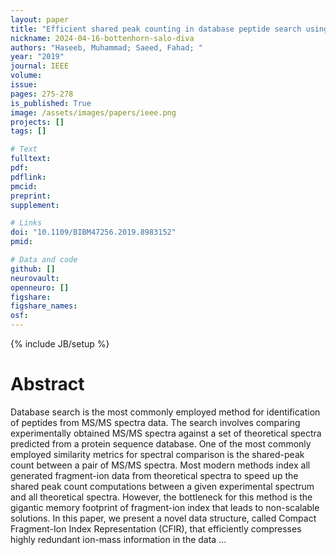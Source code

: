 ```yaml
---
layout: paper
title: "Efficient shared peak counting in database peptide search using compact data structure for fragment-ion index"
nickname: 2024-04-16-bottenhorn-salo-diva
authors: "Haseeb, Muhammad; Saeed, Fahad; "
year: "2019"
journal: IEEE
volume: 
issue:
pages: 275-278
is_published: True
image: /assets/images/papers/ieee.png
projects: []
tags: []

# Text
fulltext:
pdf:
pdflink:
pmcid:
preprint: 
supplement:

# Links
doi: "10.1109/BIBM47256.2019.8983152"
pmid:

# Data and code
github: []
neurovault:
openneuro: []
figshare:
figshare_names:
osf:
---
```

{% include JB/setup %}

# Abstract

Database search is the most commonly employed method for identification of peptides from MS/MS spectra data. The search involves comparing experimentally obtained MS/MS spectra against a set of theoretical spectra predicted from a protein sequence database. One of the most commonly employed similarity metrics for spectral comparison is the shared-peak count between a pair of MS/MS spectra. Most modern methods index all generated fragment-ion data from theoretical spectra to speed up the shared peak count computations between a given experimental spectrum and all theoretical spectra. However, the bottleneck for this method is the gigantic memory footprint of fragment-ion index that leads to non-scalable solutions. In this paper, we present a novel data structure, called Compact Fragment-Ion Index Representation (CFIR), that efficiently compresses highly redundant ion-mass information in the data …
